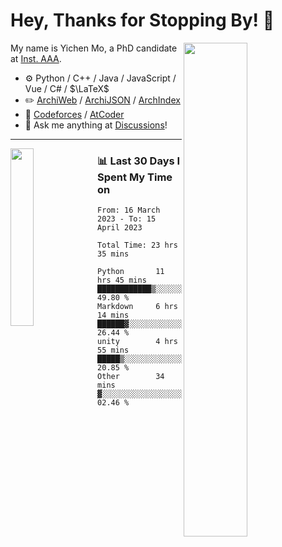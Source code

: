 # Hey, Thanks for Stopping By! 🦭

<picture>
    <source media="(prefers-color-scheme: dark)" srcset="https://github-readme-stats.vercel.app/api?username=amomorning&show_icons=true&theme=noctis_minimus&hide=issues">
    <img align="right" width="45%" src="https://github-readme-stats.vercel.app/api?username=amomorning&show_icons=true&theme=graywhite&hide=issues">
</picture>


My name is Yichen Mo, a PhD candidate at [Inst. AAA](https://archialgo.com).

-   :gear: Python / C++ / Java / JavaScript / Vue / C# / $\LaTeX$ 
-   :pencil2: [ArchiWeb](https://web.archialgo.com) / [ArchiJSON](https://www.food4rhino.com/en/app/archijson) / [ArchIndex](https://index.archialgo.com/) 
-   :abacus: [Codeforces](https://codeforces.com/profile/LaPluma) / [AtCoder](https://atcoder.jp/users/amomorning)
-   :thought_balloon: Ask me anything at [Discussions](https://github.com/amomorning/amomorning/discussions/new)!


---

<picture>
    <source media="(prefers-color-scheme: dark)" srcset="https://github-readme-stats.vercel.app/api/top-langs/?username=amomorning&hide=Mathematica&theme=noctis_minimus">
    <img align="left" width="27%" src="https://github-readme-stats.vercel.app/api/top-langs/?username=amomorning&hide=Mathematica&theme=graywhite">
</picture>

  
### 📊 Last 30 Days I Spent My Time on

<!--START_SECTION:waka-->

```text
From: 16 March 2023 - To: 15 April 2023

Total Time: 23 hrs 35 mins

Python       11 hrs 45 mins  ████████████▒░░░░░░░░░░░░   49.80 %
Markdown     6 hrs 14 mins   ██████▓░░░░░░░░░░░░░░░░░░   26.44 %
unity        4 hrs 55 mins   █████▒░░░░░░░░░░░░░░░░░░░   20.85 %
Other        34 mins         ▓░░░░░░░░░░░░░░░░░░░░░░░░   02.46 %
```

<!--END_SECTION:waka-->　　
